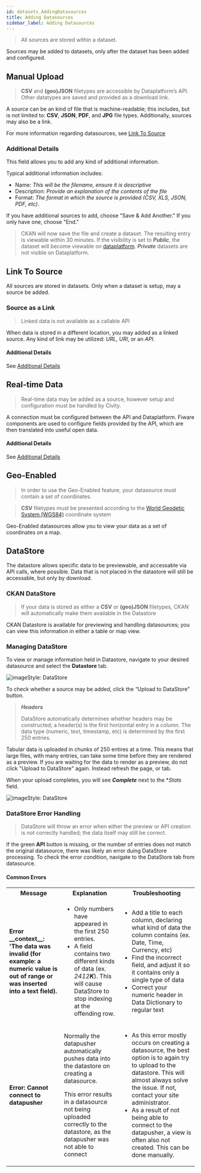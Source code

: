 ```yaml
---
id: datasets_AddingDatasources
title: Adding Datasources
sidebar_label: Adding Datasources
---
```

>All sources are stored within a dataset.

Sources may be added to datasets, only after the dataset has been added and configured.

## Manual Upload
> **CSV** and **(geo)JSON** filetypes are accessible by Dataplatform’s API. Other datatypes are saved and provided as a download link.

A source can be an kind of file that is machine-readable; this includes, but is not limited to: **CSV**, **JSON**, **PDF**, and **JPG** file types. Additionally, sources may also be a link. 

For more information regarding datasources, see <a href="#link-to-source">Link To Source</a>

### Additional Details
This field allows you to add any kind of additional information.

Typical additional information includes:
* Name: *This will be the filename, ensure it is descriptive*
* Description: *Provide an explanation of the contents of the file*
* Format: *The format in which the source is provided (CSV, XLS, JSON, PDF, etc).*

If you have additional sources to add, choose "Save & Add Another." If you only have one, choose "End."

> CKAN will now save the file and create a dataset. The resulting entry is viewable within 30 minutes. If the visibility is set to ***Public***, the dataset will become viewable on <a href="https://www.dataplatform.nl" target="_blank" rel="noreferrer noopener">dataplatform</a>. ***Private*** datasets are not visible on Dataplatform.

## Link To Source
All sources are stored in datasets. Only when a dataset is setup, may a source be added.

### Source as a Link
> Linked data is not available as a callable API

When data is stored in a different location, you may added as a linked source. Any kind of link may be utilized: *URL*, *URI*, or an *API*.

#### Additional Details
See <a href="#additional-details">Additional Details</a>

## Real-time Data
> Real-time data may be added as a source, however setup and configuration must be handled by Civity. 

A connection must be configured between the API and Dataplatform. Fiware components are used to configure fields provided by the API, which are then translated into useful open data.

#### Additional Details
See <a href="#additional-details">Additional Details</a>

## Geo-Enabled
> In order to use the Geo-Enabled feature, your datasource must contain a set of coordinates.

> **CSV** filetypes must be presented according to the <a href="https://en.wikipedia.org/wiki/World_Geodetic_System" target="_blank">World Geodetic System (WGS84)</a> coordinate system

Geo-Enabled datasources allow you to view your data as a set of coordinates on a map.

<!-- <img class="imageStyle" src="/docs/assets/Dataplatform/AddingDatasources/dataplatform_DATASETS_AddingDatasoruces_geo-enable.png" alt="SCREENCAST: geo_enable"> -->


## DataStore

The datastore allows specific data to be previewable, and accessable via API calls, where possible. Data that is not placed in the datastore will still be accessable, but only by download.

### CKAN DataStore
>If your data is stored as either a **CSV** or **(geo)JSON** filetypes, CKAN will automatically make them available in the Datastore

CKAN Datastore is available for previewing and handling datasources; you can view this information in either a table or map view.

### Managing DataStore
To view or manage information held in Datastore, navigate to your desired datasource and select the **Datastore** tab.

<img class="imageStyle" src="/docs/assets/Dataplatform/AddingDatasources/dataplatform_DATASETS_AddingDatasoruces_datastore.png" target="_blank" alt="imageStyle: DataStore"/>

To check whether a source may be added, click the “Upload to DataStore” button.

> ***Headers***
>
> DataStore automatically determines whether headers may be constructed; a header(s) is the first horizontal entry in a column. The data type (numeric, text, timestamp, etc) is determined by the first 250 entries.

Tabular data is uploaded in chunks of 250 entires at a time. This means that large files, with many entries, can take some time before they are rendered as a preview. If you are waiting for the data to render as a preview, do not click "Upload to DataStore" again. Instead refresh the page, or tab.

When your upload completes, you will see ***Complete*** next to the **Stats* field.

<img class="imageStyle" src="/docs/assets/Dataplatform/AddingDatasources/dataplatform_DATASETS_AddingDatasoruces_datastoreComplete.png" target="_blank" alt="imageStyle: DataStore"/>

### DataStore Error Handling
> DataStore will throw an error when either the preview or API creation is not correctly handled; the data itself may still be correct.

If the green **API** button is missing, or the number of entries does not match the original datasource, there was likely an error duing DataStore processing. To check the error condition, navigate to the DataStore tab from datasource.

#### Common Errors

<table class="versions">
    <tbody>
        <tr>
            <th>Message</th>
            <th>Explanation</th>
            <th>Troubleshooting</th>
        </tr>
        <tr>
            <td>
                <strong>
                Error __context__: 'The data was invalid (for example: a numeric value is out of range or was inserted into a text field).
                </strong>
            </td>
            <td>
                <ul>
                    <li>Only numbers have appeared in the first 250 entries.</li>
                    <li>A field contains two different kinds of data (ex. <i>2412<strong>K</strong></i>). This will cause DataStore to stop indexing at the offending row.</li>
                </ul>
            </td>
            <td>
                <ul>
                    <li>Add a title to each column, declaring what kind of data the column contains (ex. Date, Time, Currency, etc)</li>
                    <li>Find the incorrect field, and adjust it so it contains only a single type of data</li>
                    <li>Correct your numeric header in Data Dictionary to regular text</li>
                </ul>
            </td>
        </tr>
        <tr>
            <td>
                <strong>Error: Cannot connect to datapusher</strong>
            <td>
                <p>
                        Normally the datapusher automatically pushes data into the datastore on creating a datasource.
                </p>
                <p>
                        This error results in a datasource not being uploaded correctly to the datastore, as the datapusher was not able to connect
                </p>
            </td>
            <td>
                <ul>
                    <li>
                        As this error mostly occurs on creating a datasource, the best option is to again try to upload to the datastore. This will almost always solve the issue. If not, contact your site administrator.
                    </li>
                    <li>
                        As a result of not being able to connect to the datapusher, a view is often also not created. This can be done manually.
                    </li>
                </ul>
            </td>
        </tr>
    </tbody>
</table>


